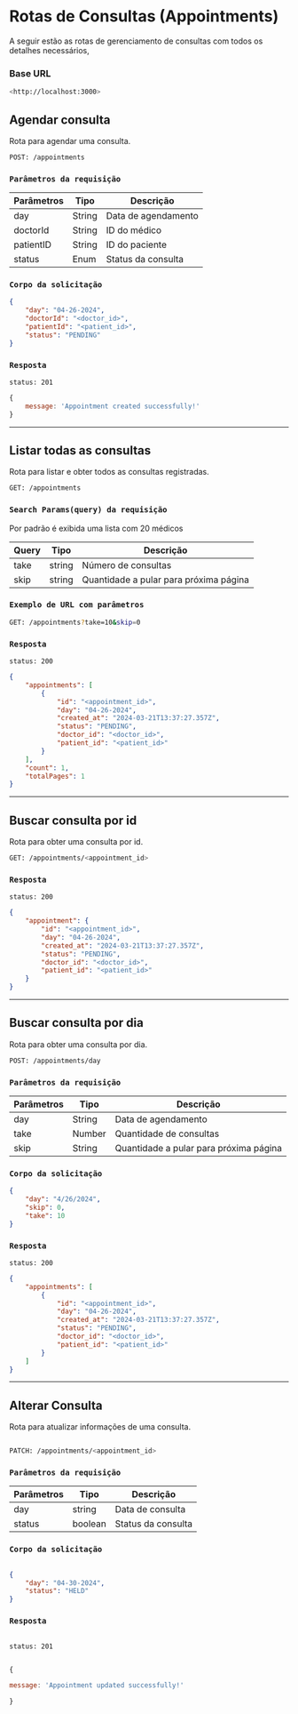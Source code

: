 # Rotas de Consultas (Appointments)

A seguir estão as rotas de gerenciamento de consultas com todos os detalhes necessários,

  
### Base URL

```bash
<http://localhost:3000>
```

  
  
## Agendar consulta

Rota para agendar uma consulta.

```bash
POST: /appointments
```

  
### `Parâmetros da requisição`

| Parâmetros | Tipo   | Descrição           |
| ---------- | ------ | ------------------- |
| day        | String   | Data de agendamento |
| doctorId   | String | ID do médico        |
| patientID  | String | ID do paciente      |
| status     | Enum   | Status da consulta  |


### `Corpo da solicitação`


```json
{
	"day": "04-26-2024",
	"doctorId": "<doctor_id>",
	"patientId": "<patient_id>",
	"status": "PENDING"
}
```

  

### `Resposta`

```http
status: 201
```

  
```js
{
	message: 'Appointment created successfully!'
}
```

  
---

## Listar todas as consultas


Rota para listar e obter todos as consultas registradas.

```bash
GET: /appointments
```

  
### `Search Params(query) da requisição`

  
Por padrão é exibida uma lista com 20 médicos

| Query | Tipo | Descrição |
| --------- | ------ | ----------------- |
| take | string | Número de consultas |
| skip | string | Quantidade a pular para próxima página |

  
### `Exemplo de URL com parâmetros`
  
```bash
GET: /appointments?take=10&skip=0
```

  
### `Resposta`

```http
status: 200
```


```json
{
	"appointments": [
		{
			"id": "<appointment_id>",
			"day": "04-26-2024",
			"created_at": "2024-03-21T13:37:27.357Z",
			"status": "PENDING",
			"doctor_id": "<doctor_id>",
			"patient_id": "<patient_id>"
	    }
	],
	"count": 1,
	"totalPages": 1
}
```

---


## Buscar consulta por id

  

Rota para obter uma consulta por id.

```bash
GET: /appointments/<appointment_id>
```

  
### `Resposta`

```http
status: 200
```


```json
{
	"appointment": {
		"id": "<appointment_id>",
		"day": "04-26-2024",
		"created_at": "2024-03-21T13:37:27.357Z",
		"status": "PENDING",
		"doctor_id": "<doctor_id>",
		"patient_id": "<patient_id>"
	}
}
```

---

## Buscar consulta por dia

  

Rota para obter uma consulta por dia.

```bash
POST: /appointments/day
```

### `Parâmetros da requisição`

| Parâmetros | Tipo   | Descrição           |
| ---------- | ------ | ------------------- |
| day        | String   | Data de agendamento |
| take   	 | Number | Quantidade de consultas  |
| skip  | String | Quantidade a pular para próxima página |


### `Corpo da solicitação`


```json
{
	"day": "4/26/2024", 
	"skip": 0, 
	"take": 10 
}
```

  
### `Resposta`

```http
status: 200
```


```json
{
	"appointments": [
		{
			"id": "<appointment_id>",
			"day": "04-26-2024",
			"created_at": "2024-03-21T13:37:27.357Z",
			"status": "PENDING",
			"doctor_id": "<doctor_id>",
			"patient_id": "<patient_id>"
		} 
	]
}
```

---


## Alterar Consulta

Rota para atualizar informações de uma consulta.


```bash

PATCH: /appointments/<appointment_id>

```

### `Parâmetros da requisição`

| Parâmetros | Tipo    | Descrição        |
| ---------- | ------- | ---------------- |
| day        | string  | Data de consulta |
| status  | boolean | Status da consulta  |



### `Corpo da solicitação`

  
```json

{
	"day": "04-30-2024",
	"status": "HELD"
}

```


### `Resposta`


```http

status: 201

```


```js

{

message: 'Appointment updated successfully!'

}

```